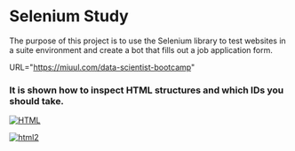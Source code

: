 # Selenium Study

The purpose of this project is to use the Selenium library to test websites in a suite environment and create a bot that fills out a job application form.

URL="https://miuul.com/data-scientist-bootcamp"

### It is shown how to inspect HTML structures and which IDs you should take.

<a href="https://ibb.co/m9Bwwc9"><img src="https://i.ibb.co/2v6QQkv/HTML.jpg" alt="HTML" border="0"></a>

<a href="https://ibb.co/4JJRg4L"><img src="https://i.ibb.co/b775RNV/html2.jpg" alt="html2" border="0"></a>
